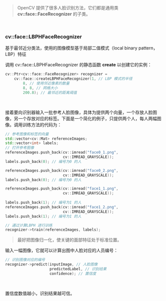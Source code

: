 > OpenCV 提供了很多人脸识别方法，它们都是通用类 **cv::face::FaceRecognizer** 的子类。
<br>

### cv::face::LBPHFaceRecognizer
基于最邻近分类法，使用的图像模型基于局部二值模式（local binary pattern，LBP）特征
<br>

调用 cv::face::LBPHFaceRecognizer 的静态函数 **create** 以创建它的实例：
```c++
cv::Ptr<cv::face::FaceRecognizer> recognizer =
    cv::face::createLBPHFaceRecognizer(1, // LBP 模式的半径
        8, // 使用邻近像素的数量
        8, 8, // 网格大小
        200.8); // 最邻近的距离阈值
```
<br>

接着要向识别器输入一批参考人脸图像，具体为提供两个向量，一个存放人脸图像，另一个存放对应的标签。下面是一个简化的例子，只提供两个人，每人两幅图像。调用训练方法的代码为：
```c++
// 参考图像和标签的向量
std::vector<cv::Mat> referenceImages;
std::vector<int> labels;
// 打开参考图像
referenceImages.push_back(cv::imread("face0_1.png",
                          cv::IMREAD_GRAYSCALE));
labels.push_back(0); // 编号为0 的人

referenceImages.push_back(cv::imread("face0_2.png",
                          cv::IMREAD_GRAYSCALE));
labels.push_back(0); // 编号为0 的人

referenceImages.push_back(cv::imread("face1_1.png",
                          cv::IMREAD_GRAYSCALE));
                          
labels.push_back(1); // 编号为1 的人
referenceImages.push_back(cv::imread("face1_2.png",
                          cv::IMREAD_GRAYSCALE));
labels.push_back(1); // 编号为1 的人

// 通过计算LBPH 进行训练
recognizer->train(referenceImages, labels);
```

> 最好把图像归一化，使关键的面部特征处于标准位置。

输入一幅图像，它就可以计算出图中人脸对应的人员编号：
```c++
// 识别图像对应的编号
recognizer->predict(inputImage, // 人脸图像
                    predictedLabel, // 识别结果
                    confidence); // 置信度
```
<br>

置信度数值越小，识别结果越可信。
